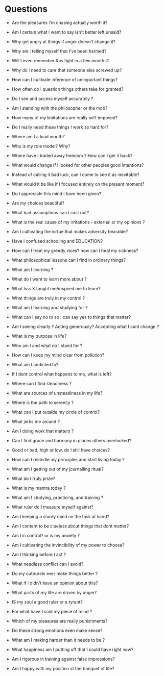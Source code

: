 # Questions
- Are the pleasures I'm chasing actually worth it?
- Am I certain what I want to say isn't better left unsaid?
- Why get angry at things if anger doesn't change it?
- Why am I telling myself that I've been harmed?
- Will I even remember this fight in a few months?
- Why do I need to care that someone else screwed up?
- How can I cultivate inference of unimportant things?
- How often do I question things others take for granted?
- Do I see and access myself accurately ?
- Am I standing with the philosopher or the mob?
- How many of my limitations are really self-imposed?
- Do I really need these things I work so hard for?
- Where am I a loud mouth?
- Who is my role model? Why?
- Where have I traded away freedom ? How can I get it back?
- What would change if I looked for other peoples good intentions?
- Instead of calling it bad luck, can I come to see it as inevitable?
- What would it be like if I focused entirely on the present moment?
- Do I appreciate this mind I have been given?
- Are my choices beautiful?
- What bad assumptions can I cast out?
- What is the real cause of my irritations - external or my opinions ?
- Am I cultivating the virtue that makes adversity bearable?
- Have I confused schooling and EDUCATION?
- How can I treat my greedy vices? how can I heal my sickness?
- What philosophical lessons can I find in ordinary things?
- What am I learning ?
- What do I want to learn more about ?
- What has X taught me/inspired me to learn?

- What things are truly in my control ?
- What am I learning and studying for ?
- What can I say no to so I can say yes to things that matter?
- Am I seeing clearly ? Acting generously? Accepting what I cant change ?
- What is my purpose in life?
- Who am I and what do I stand for ?
- How can I keep my mind clear from pollution?
- What am I addicted to?
- If I dont control what happens to me, what is left?
- Where can I find steadiness ?
- What are sources of unsteadiness in my life?
- Where is the path to serenity ?
- What can I put outside my circle of control?
- What jerks me around ?
- Am I doing work that matters ?
- Can I find grace and harmony in places others overlooked?
- Good or bad, high or low, do I still have choices?
- How can I rekindle my principles and start living today ?
- What am I getting out of my journalling ritual?
- What do I truly prize?
- What is my mantra today ?
- What am I studying, practicing, and training ?
- What ruler do I measure myself against?
- Am I keeping a sturdy mind on the task at hand?
- Am I content to be clueless about things that dont matter?
- Am I in control? or is my anxiety ?
- Am I cultivating the invincibility of my power to choose?
- Am I thinking before I act ?
- What needless conflict can I avoid?
- Do my outbursts ever make things better ?
- What if I didn't have an opinion about this?
- What parts of my life are driven by anger?
- IS my soul a good ruler or a tyrant?
- For what have I sold my piece of mind ?
- Which of my pleasures are really punishments?
- Do these strong emotions even make sense?
- What am I making harder than it needs to be ?
- What happiness am I putting off that I could have right now?
- Am I rigorous in training against false impressions?
- Am I happy with my position at the banquet of life?
